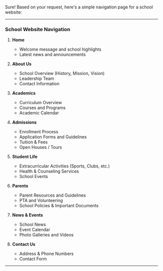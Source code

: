 Sure! Based on your request, here's a simple navigation page for a school website:

---

### **School Website Navigation**

1. **Home**
   - Welcome message and school highlights
   - Latest news and announcements

2. **About Us**
   - School Overview (History, Mission, Vision)
   - Leadership Team
   - Contact Information

3. **Academics**
   - Curriculum Overview
   - Courses and Programs
   - Academic Calendar

4. **Admissions**
   - Enrollment Process
   - Application Forms and Guidelines
   - Tuition & Fees
   - Open Houses / Tours

5. **Student Life**
   - Extracurricular Activities (Sports, Clubs, etc.)
   - Health & Counseling Services
   - School Events

6. **Parents**
   - Parent Resources and Guidelines
   - PTA and Volunteering
   - School Policies & Important Documents

7. **News & Events**
   - School News
   - Event Calendar
   - Photo Galleries and Videos

8. **Contact Us**
   - Address & Phone Numbers
   - Contact Form

---